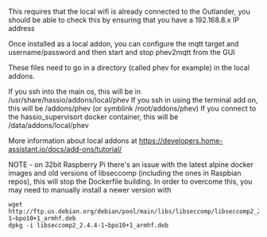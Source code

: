 This requires that the local wifi is already connected to the Outlander, you should be able to check this by ensuring that you have a 192.168.8.x IP address

Once installed as a local addon, you can configure the mqtt target and username/password and then start and stop phev2mqtt from the GUI

These files need to go in a directory (called phev for example) in the local addons.

If you ssh into the main os, this will be in /usr/share/hassio/addons/local/phev
If you ssh in using the terminal add on, this will be /addons/phev (or symblink /root/addons/phev)
If you connect to the hassio_supervisort docker container, this will be /data/addons/local/phev

More information about local addons at https://developers.home-assistant.io/docs/add-ons/tutorial/

NOTE - on 32bit Raspberry Pi there's an issue with the latest alpine docker images and old versions of libseccomp (including the ones in Raspbian repos), this will stop the Dockerfile building. In order to overcome this, you may need to manually install a newer version with

    wget http://ftp.us.debian.org/debian/pool/main/libs/libseccomp/libseccomp2_2.4.4-1~bpo10+1_armhf.deb
    dpkg -i libseccomp2_2.4.4-1~bpo10+1_armhf.deb
